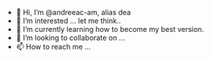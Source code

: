 - 👋 Hi, I’m @andreeac-am, alias dea
- 👀 I’m interested ... let me think.. 
- 🌱 I’m currently learning how to become my best version.
- 💞️ I’m looking to collaborate on ...
- 📫 How to reach me ...

<!---
andreeac-am/andreeac-am is a ✨ special ✨ repository because its `README.md` (this file) appears on your GitHub profile.
You can click the Preview link to take a look at your changes.
--->
